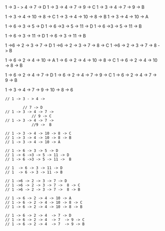 1 -> 3 - > 4 -> 7 -> D
1 -> 3 -> 4 -> 7 -> 9 -> C
1 -> 3 -> 4 -> 7 -> 9 ->  B

1 -> 3 -> 4 -> 10 -> 8 -> C
1 -> 3 -> 4 -> 10 -> 8 -> B
1 -> 3 -> 4 -> 10 -> A

1 -> 6 -> 3 -> 5 -> D 
1 -> 6 ->3 -> 5 -> 11 -> D 
1 -> 6 ->3 -> 5 -> 11 ->  B

1  -> 6 -> 3 -> 11 -> D
1  -> 6 -> 3 -> 11 -> B

1 ->6 -> 2 -> 3 -> 7 -> D
1 ->6 -> 2 -> 3 -> 7 ->  8 -> C
1 ->6 -> 2 -> 3 -> 7 ->  8 -> B

1 -> 6 -> 2 -> 4 -> 10 -> A
1 -> 6 -> 2 -> 4 -> 10 -> 8 -> C
1 -> 6 -> 2 -> 4 -> 10 -> 8 -> B

1 -> 6 -> 2 -> 4  -> 7 -> D
1 -> 6 -> 2 -> 4  -> 7  -> 9 -> C
1 -> 6 -> 2 -> 4  -> 7  -> 9 -> B


1   -> 3    -> 4    -> 7    -> 9
                    -> 10   -> 8
    -> 6




    // 1 -> 3 - > 4 -> 
    
            // 7 -> D
    // 1 -> 3 -> 4 -> 7 ->
                // 9 -> C
    // 1 -> 3 -> 4 -> 7 -> 
                //9 ->  B

    // 1 -> 3 -> 4 -> 10 -> 8 -> C
    // 1 -> 3 -> 4 -> 10 -> 8 -> B
    // 1 -> 3 -> 4 -> 10 -> A

    // 1 -> 6 -> 3 -> 5 -> D 
    // 1 -> 6 ->3 -> 5 -> 11 -> D 
    // 1 -> 6 ->3 -> 5 -> 11 ->  B

    // 1  -> 6 -> 3 -> 11 -> D
    // 1  -> 6 -> 3 -> 11 -> B

    // 1 ->6 -> 2 -> 3 -> 7 -> D
    // 1 ->6 -> 2 -> 3 -> 7 ->  8 -> C
    // 1 ->6 -> 2 -> 3 -> 7 ->  8 -> B

    // 1 -> 6 -> 2 -> 4 -> 10 -> A
    // 1 -> 6 -> 2 -> 4 -> 10 -> 8 -> C
    // 1 -> 6 -> 2 -> 4 -> 10 -> 8 -> B

    // 1 -> 6 -> 2 -> 4  -> 7 -> D
    // 1 -> 6 -> 2 -> 4  -> 7  -> 9 -> C
    // 1 -> 6 -> 2 -> 4  -> 7  -> 9 -> B